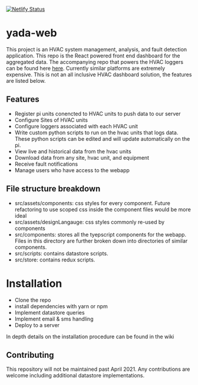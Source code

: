 [![Netlify Status](https://api.netlify.com/api/v1/badges/9b313cfb-f006-45d9-9b5b-acd41fcd2d65/deploy-status)](https://app.netlify.com/sites/yada-demo/deploys)

# yada-web

This project is an HVAC system management, analysis, and fault detection application. This repo is the React powered front end dashboard for the aggregated data. The accompanying repo that powers the HVAC loggers can be found here [here](https://github.com/Yet-Another-Data-Aggregator/yada-logger). Currently similar platforms are extremely expensive. This is not an all inclusive HVAC dashboard solution, the features are listed below.

## Features

- Register pi units conencted to HVAC units to push data to our server
- Configure Sites of HVAC units 
- Configure loggers associated with each HVAC unit
- Write custom python scripts to run on the hvac units that logs data. These python scripts can be edited and will update automatically on the pi.
- View live and historical data from the hvac units 
- Download data from any site, hvac unit, and equipment
- Receive fault notifications
- Manage users who have access to the webapp

## File structure breakdown
- src/assets/components: css styles for every component. Future refactoring to use scoped css inside the component files would be more ideal
- src/assets/designLangauge: css styles commonly re-used by components
- src/components: stores all the tyepscript components for the webapp. Files in this directory are further broken down into directories of similar components.
- src/scripts: contains datastore scripts.
- src/store: contains redux scripts.

# Installation

- Clone the repo
- install dependencies with yarn or npm
- Implement datastore queries
- Implement email & sms handling
- Deploy to a server

In depth details on the installation procedure can be found in the wiki


## Contributing

This repository will not be maintained past April 2021. Any contributions are welcome including additional datastore implementations. 

